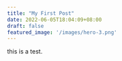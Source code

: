 ```yaml
---
title: "My First Post"
date: 2022-06-05T18:04:09+08:00
draft: false
featured_image: '/images/hero-3.png'
---
```


this is a test.